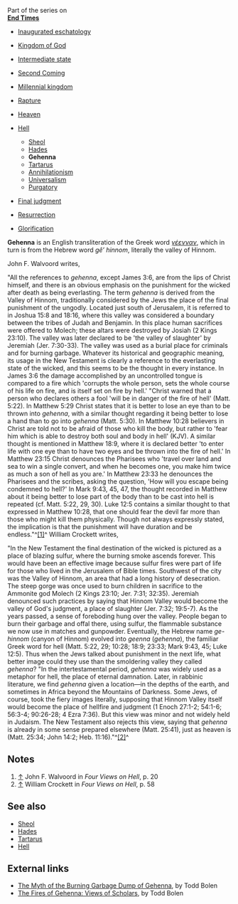 Part of the series on  
**[End Times](End_times "End times")**
-   [Inaugurated eschatology](Inaugurated_eschatology "Inaugurated eschatology")
-   [Kingdom of God](Kingdom_of_God "Kingdom of God")
-   [Intermediate state](Intermediate_state "Intermediate state")
-   [Second Coming](Second_Coming "Second Coming")
-   [Millennial kingdom](Millennial_kingdom "Millennial kingdom")
-   [Rapture](Rapture "Rapture")
-   [Heaven](Heaven "Heaven")
-   [Hell](Hell "Hell")
    -   [Sheol](Sheol "Sheol")
    -   [Hades](Hades "Hades")
    -   **Gehenna**
    -   [Tartarus](Tartarus "Tartarus")
    -   [Annihilationism](Annihilationism "Annihilationism")
    -   [Universalism](Universalism "Universalism")
    -   [Purgatory](Purgatory "Purgatory")

-   [Final judgment](Final_judgment "Final judgment")
-   [Resurrection](Resurrection "Resurrection")
-   [Glorification](Glorification "Glorification")

**Gehenna** is an English transliteration of the Greek word
*[γέενναν](http://www.zhubert.com/word?word=γέενναν&root=γέεννα&number=590319)*,
which in turn is from the Hebrew word *gê’ hinnom*, literally the
valley of Hinnom.

John F. Walvoord writes,

"All the references to *gehenna*, except James 3:6, are from the
lips of Christ himself, and there is an obvious emphasis on the
punishment for the wicked after death as being everlasting. The
term *gehenna* is derived from the Valley of Hinnom, traditionally
considered by the Jews the place of the final punishment of the
ungodly. Located just south of Jerusalem, it is referred to in
Joshua 15:8 and 18:16, where this valley was considered a boundary
between the tribes of Judah and Benjamin. In this place human
sacrifices were offered to Molech; these altars were destroyed by
Josiah (2 Kings 23:10). The valley was later declared to be 'the
valley of slaughter' by Jeremiah (Jer. 7:30-33). The valley was
used as a burial place for criminals and for burning garbage.
Whatever its historical and geographic meaning, its usage in the
New Testament is clearly a reference to the everlasting state of
the wicked, and this seems to be the thought in every instance. In
James 3:6 the damage accomplished by an uncontrolled tongue is
compared to a fire which 'corrupts the whole person, sets the whole
course of his life on fire, and is itself set on fire by hell.'
"Christ warned that a person who declares others a fool 'will be in
danger of the fire of hell' (Matt. 5:22). In Matthew 5:29 Christ
states that it is better to lose an eye than to be thrown into
*gehenna*, with a similar thought regarding it being better to lose
a hand than to go into *gehenna* (Matt. 5:30). In Matthew 10:28
believers in Christ are told not to be afraid of those who kill the
body, but rather to 'fear him which is able to destroy both soul
and body in hell' (KJV). A similar thought is mentioned in Matthew
18:9, where it is declared better 'to enter life with one eye than
to have two eyes and be thrown into the fire of hell.' In Matthew
23:15 Christ denounces the Pharisees who 'travel over land and sea
to win a single convert, and when he becomes one, you make him
twice as much a son of hell as you are.' In Matthew 23:33 he
denounces the Pharisees and the scribes, asking the question, 'How
will you escape being condemned to hell?' In Mark 9:43, 45, 47, the
thought recorded in Matthew about it being better to lose part of
the body than to be cast into hell is repeated (cf. Matt. 5:22, 29,
30). Luke 12:5 contains a similar thought to that expressed in
Matthew 10:28, that one should fear the devil far more than those
who might kill them physically. Though not always expressly stated,
the implication is that the punishment will have duration and be
endless."^[[1]](#note-0)^
William Crockett writes,

"In the New Testament the final destination of the wicked is
pictured as a place of blazing sulfur, where the burning smoke
ascends forever. This would have been an effective image because
sulfur fires were part of life for those who lived in the Jerusalem
of Bible times. Southwest of the city was the Valley of Hinnom, an
area that had a long history of desecration. The steep gorge was
once used to burn children in sacrifice to the Ammonite god Molech
(2 Kings 23:10; Jer. 7:31; 32:35). Jeremiah denounced such
practices by saying that Hinnom Valley would become the valley of
God's judgment, a place of slaughter (Jer. 7:32; 19:5-7). As the
years passed, a sense of foreboding hung over the valley. People
began to burn their garbage and offal there, using sulfur, the
flammable substance we now use in matches and gunpowder.
Eventually, the Hebrew name *ge-hinnom* (canyon of Hinnom) evolved
into *geenna* (*gehenna*), the familiar Greek word for hell (Matt.
5:22, 29; 10:28; 18:9; 23:33; Mark 9:43, 45; Luke 12:5). Thus when
the Jews talked about punishment in the next life, what better
image could they use than the smoldering valley they called
*gehenna*?
"In the intertestamental period, *gehenna* was widely used as a
metaphor for hell, the place of eternal damnation. Later, in
rabbinic literature, we find *gehenna* given a location—in the
depths of the earth, and sometimes in Africa beyond the Mountains
of Darkness. Some Jews, of course, took the fiery images literally,
supposing that Hinnom Valley itself would become the place of
hellfire and judgment (1 Enoch 27:1-2; 54:1-6; 56:3-4; 90:26-28; 4
Ezra 7:36). But this view was minor and not widely held in Judaism.
The New Testament also rejects this view, saying that *gehenna* is
already in some sense prepared elsewhere (Matt. 25:41), just as
heaven is (Matt. 25:34; John 14:2; Heb. 11:16)."^[[2]](#note-1)^
## Notes

1.  [↑](#ref-0) John F. Walvoord in *Four Views on Hell*, p. 20
2.  [↑](#ref-1) William Crockett in *Four Views on Hell*, p. 58

## See also

-   [Sheol](Sheol "Sheol")
-   [Hades](Hades "Hades")
-   [Tartarus](Tartarus "Tartarus")
-   [Hell](Hell "Hell")

## External links

-   [The Myth of the Burning Garbage Dump of Gehenna](http://blog.bibleplaces.com/2011/04/myth-of-burning-garbage-dump-of-gehenna.html),
    by Todd Bolen
-   [The Fires of Gehenna: Views of Scholars](http://blog.bibleplaces.com/2011/04/fires-of-gehenna-views-of-scholars.html),
    by Todd Bolen



